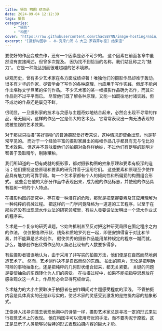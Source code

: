 ```yaml
---
title: 摄影 构图 结束语
date: 2024-09-04 12:12:39
tags: 摄影
categories:
    - "摄影"
    - "构图"
cover: "https://raw.githubusercontent.com/ChaoSBYNN/image-hosting/main/photography/lens.webp"
excerpt: "[摄影构图学 - 本·克来门茨 & 大卫·罗森菲尔德] 结束语"
---
```


要使好的作品变成杰作，还有一个因素是必不可少的。
这个因素在前面各章中虽然没有直接阐述，但曾多次提及。
因为找不到恰当的名称，我们姑且称之为“魅力”。
它是一种能达到而很难超越的艺术境界。

纵观历史，曾有多少艺术家在各方面成绩卓著！唯独他们的摄影作品却难于轰动。
很多有才华的作家，尽管学会了写作的各种原理，也应用于写作实践，但却不能创作出堪称文学巨著的任何作品。
不少艺术家的某一幅摄影作品确为杰作，而其它作品则不过平平而已。
尽管他们既了解各种原理，又能一如既往地付诸实践，但不成功的作品还是屡见不鲜。

很明显，一旦摄影家的技术与灵感与主题奇妙地结合起来，必然会出现不寻常的作品，毫无疑问，这样的作品一定是伟大的艺术品。
它常常表现出一向无法表现的或被忽视的艺术效果。

对于那些只拍摄“美好事物”的普通摄影爱好者来说，这种情况即使会出现，也是非常罕见的。
而对于一个经验丰富的摄影家展出的每幅作品几乎都具有无与伦比的艺术效果。
但这并不意味着他们的拍摄对象样样绝妙，不过他们有足够的聪明才智善于汲取精华，剔除糟粕。

我们所知道的一切有成就的摄影家，都对摄影构图的抽象原理和要素有极深的造诣；他们重视这些原理和要素的研究并善于运用它们。
这些要素和原理至少使作品具有魅力的可靠手段。每一个艺术家都有个人的倾向性和所偏爱的构图组合形式。
这些会在他的大部分作品中表现出来，成为他的作品标志，并使他的作品具有独树一帜的个人特点。

在摄影构图的研究中，存在着一种潜在的危险，那就是把掌握要素及其应用理解为一种纯粹的机械过程。
把这样的一门学问竟降格为一道道的工艺程序，以至于在那些还没有出现流水作业法的研究领域里，有些人竟要设法发明出一个流水作业式的程序来。

艺术是一个复杂的研究课题，它始终抵制甚至反对把这种研究局限在固定程序之内的作法。
仅仅把各种形状、线条和质地罗列在一起，即便安排得富于对比和节奏，并不能算是艺术创作。
假使优秀的摄影作品能用某种规定的程序一蹴而就。
那么，能够创作出优秀作品的人势必比现有的人数要多得多。

有些摄影者错误地认为，由于采用了非写实的拍摄方法，他们便是在自然而然地创造艺术了。
然而，艺术创作决不是自然而然的东西。
拍出的照片，无论是把明确可辨的事物抽象化，还是把纯粹的几何形状组合起来，都无关紧要。
关键的问题是要使抽象的东西转化为人们的感受。
在拍摄过程中，如果不能把指导思想放在感染观众这一点上，作品势必会显得死板单调。

艺术魅力的大小主要取决于拍摄者在创作瞬间对主题感受程度的深浅。
不管拍摄内容是具体真实的还是非写实的，使艺术家的灵感受到激发的是拍摄内容的抽象形式。

正像诗人找寻词藻去表现他胸中的诗情一样，摄影艺术家总是寻找一定的形式来进行视觉艺术上的表现。
他在构图中可以使用夸张的手法，而不要拘泥于原貌，这正是显示了人类能够以独特的形式表现拍摄内容的巨大才能。
